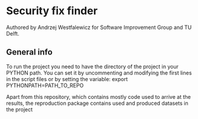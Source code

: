 # Security fix finder

Authored by Andrzej Westfalewicz for Software Improvement Group and TU Delft.

## General info

To run the project you need to have the directory of the project in your PYTHON path. You can set it by uncommenting and modifying the first lines in the script files or by setting the variable:
export PYTHONPATH=PATH_TO_REPO

Apart from this repository, which contains mostly code used to arrive at the results, the reproduction package contains used and produced datasets in the project